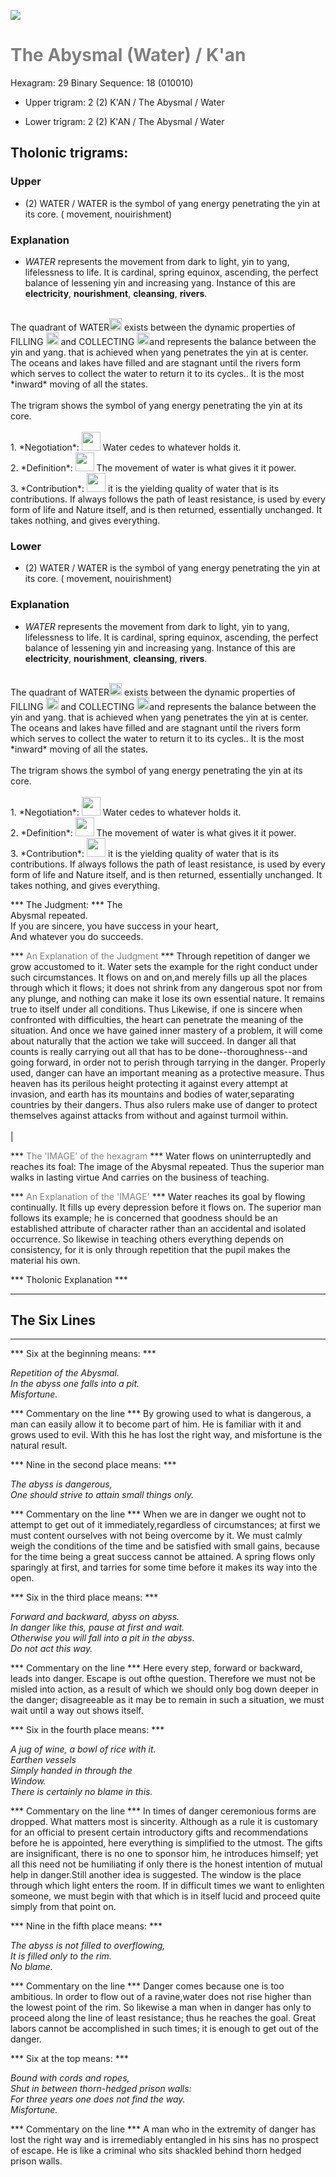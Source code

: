 

![](/assets/hexagram29.png)

# <span style="color:gray">The Abysmal (Water) /  K'an </span>
Hexagram: 29
Binary Sequence: 18 (010010)

* Upper trigram: 2 (2) K'AN / The Abysmal / Water

* Lower trigram: 2 (2) K'AN / The Abysmal / Water

## <span style="brown:gray">Tholonic trigrams: </span>

### <span style="brown:gray">Upper </span>

* (2) WATER / WATER is the symbol of yang energy penetrating the yin at its core.  ( movement, nouirishment)

### <span style="brown:gray">Explanation</span>

* *WATER* represents the movement from dark to light, yin to yang, lifelessness to life.  It is cardinal, spring equinox, ascending, the perfect balance of lessening yin and increasing yang. Instance of this are **electricity**, **nourishment**, **cleansing**, **rivers**.<br/>
<br/>
The quadrant of WATER<img src="../Images/bc/trigram-b02.png" style="width:20px"/> exists between the dynamic properties of FILLING <img src="../Images/bc/trigram-b01.png" style="width:20px"/> and COLLECTING <img src="../Images/bc/trigram-b03.png" style="width:20px"/>and represents the balance between the yin and yang. that is achieved when yang penetrates the yin at is center. The oceans and lakes have filled and are stagnant until the rivers form which serves to collect the water to return it to its cycles..  It is the most *inward* moving of all the states.<br/>
<br/>
The trigram shows the symbol of yang energy penetrating the yin at its core. <br/>
<br/>
1. *Negotiation*: <img src="../Images/bc/yin.png" style="width:30px"/> Water cedes to whatever holds it.<br/>
2. *Definition*: <img src="../Images/bc/yang.png" style="width:30px"/> The movement of water is what gives it it power.<br/>
3. *Contribution*: <img src="../Images/bc/yin.png" style="width:30px"/> it is the yielding quality of water that is its contributions. If always follows the path of least resistance, is used by every form of life and Nature itself, and is then returned, essentially unchanged. It takes nothing, and gives everything.

### <span style="brown:gray">Lower </span>

* (2) WATER / WATER is the symbol of yang energy penetrating the yin at its core.  ( movement, nouirishment)

### <span style="brown:gray">Explanation</span>

* *WATER* represents the movement from dark to light, yin to yang, lifelessness to life.  It is cardinal, spring equinox, ascending, the perfect balance of lessening yin and increasing yang. Instance of this are **electricity**, **nourishment**, **cleansing**, **rivers**.<br/>
<br/>
The quadrant of WATER<img src="../Images/bc/trigram-b02.png" style="width:20px"/> exists between the dynamic properties of FILLING <img src="../Images/bc/trigram-b01.png" style="width:20px"/> and COLLECTING <img src="../Images/bc/trigram-b03.png" style="width:20px"/>and represents the balance between the yin and yang. that is achieved when yang penetrates the yin at is center. The oceans and lakes have filled and are stagnant until the rivers form which serves to collect the water to return it to its cycles..  It is the most *inward* moving of all the states.<br/>
<br/>
The trigram shows the symbol of yang energy penetrating the yin at its core. <br/>
<br/>
1. *Negotiation*: <img src="../Images/bc/yin.png" style="width:30px"/> Water cedes to whatever holds it.<br/>
2. *Definition*: <img src="../Images/bc/yang.png" style="width:30px"/> The movement of water is what gives it it power.<br/>
3. *Contribution*: <img src="../Images/bc/yin.png" style="width:30px"/> it is the yielding quality of water that is its contributions. If always follows the path of least resistance, is used by every form of life and Nature itself, and is then returned, essentially unchanged. It takes nothing, and gives everything.



*** The Judgment: ***
The<br/>
Abysmal repeated.<br/>
If you are sincere, you have success in your heart,<br/>
And whatever you do succeeds.


*** <span style="color:gray">An Explanation of the Judgment</span> ***
Through repetition of danger we grow accustomed to it. Water sets the example for the right conduct under such circumstances. It flows on and on,and merely fills up all the places through which it flows; it does not shrink from any dangerous spot nor from any plunge, and nothing can make it lose its own essential nature. It remains true to itself under all conditions. Thus Likewise, if one is sincere when confronted with difficulties, the heart can penetrate the meaning of the situation. And once we have gained inner mastery of a problem, it will come about naturally that the action we take will succeed. In danger all that counts is really carrying out all that has to be done--thoroughness--and going forward, in order not to perish through tarrying in the danger. Properly used, danger can have an important meaning as a protective measure. Thus heaven has its perilous height protecting it against every attempt at invasion, and earth has its mountains and bodies of water,separating countries by their dangers. Thus also rulers make use of danger to protect themselves against attacks from without and against turmoil within. <br/>
<br/>
|

*** <span style="color:gray">The 'IMAGE' of the hexagram</span> ***
Water flows on uninterruptedly and reaches its foal: The image of the Abysmal repeated. Thus the superior man walks in lasting virtue And carries on the business of teaching.

*** <span style="color:gray">An Explanation of the 'IMAGE'</span> ***
Water reaches its goal by flowing continually. It fills up every depression before it flows on. The superior man follows its example; he is concerned that goodness should be an established attribute of character rather than an accidental and isolated occurrence. So likewise in teaching others everything depends on consistency, for it is only through repetition that the pupil makes the material his own.

*** <span style="brown:gray">Tholonic Explanation </span> ***





---
## The Six Lines ##
---
*** Six at the beginning means: ***

_Repetition of the Abysmal.<br/>
In the abyss one falls into a pit.<br/>
Misfortune._

*** Commentary on the line ***
By growing used to what is dangerous, a man can easily allow it to become part of him. He is familiar with it and grows used to evil. With this he has lost the right way, and misfortune is the natural result.

*** Nine in the second place means: ***

_The abyss is dangerous,<br/>
One should strive to attain small things only._

*** Commentary on the line ***
When we are in danger we ought not to attempt to get out of it immediately,regardless of circumstances; at first we must content ourselves with not being overcome by it. We must calmly weigh the conditions of the time and be satisfied with small gains, because for the time being a great success cannot be attained. A spring flows only sparingly at first, and tarries for some time before it makes its way into the open.

*** Six in the third place means: ***

_Forward and backward, abyss on abyss.<br/>
In danger like this, pause at first and wait.<br/>
Otherwise you will fall into a pit in the abyss.<br/>
Do not act this way._

*** Commentary on the line ***
Here every step, forward or backward, leads into danger. Escape is out ofthe question. Therefore we must not be misled into action, as a result of which we should only bog down deeper in the danger; disagreeable as it may be to remain in such a situation, we must wait until a way out shows itself.

*** Six in the fourth place means: ***

_A jug of wine, a bowl of rice with it.<br/>
Earthen vessels<br/>
Simply handed in through the<br/>
Window.<br/>
There is certainly no blame in this._

*** Commentary on the line ***
In times of danger ceremonious forms are dropped. What matters most is sincerity. Although as a rule it is customary for an official to present certain introductory gifts and recommendations before he is appointed, here everything is simplified to the utmost. The gifts are insignificant, there is no one to sponsor him, he introduces himself; yet all this need not be humiliating if only there is the honest intention of mutual help in danger.Still another idea is suggested. The window is the place through which light enters the room. If in difficult times we want to enlighten someone, we must begin with that which is in itself lucid and proceed quite simply from that point on.

*** Nine in the fifth place means: ***

_The abyss is not filled to overflowing,<br/>
It is filled only to the rim.<br/>
No blame._

*** Commentary on the line ***
Danger comes because one is too ambitious. In order to flow out of a ravine,water does not rise higher than the lowest point of the rim. So likewise a man when in danger has only to proceed along the line of least resistance; thus he reaches the goal. Great labors cannot be accomplished in such times; it is enough to get out of the danger.

*** Six at the top means: ***

_Bound with cords and ropes,<br/>
Shut in between thorn-hedged prison walls:<br/>
For three years one does not find the way.<br/>
Misfortune._

*** Commentary on the line ***
A man who in the extremity of danger has lost the right way and is irremediably entangled in his sins has no prospect of escape. He is like a criminal who sits shackled behind thorn hedged prison walls.

